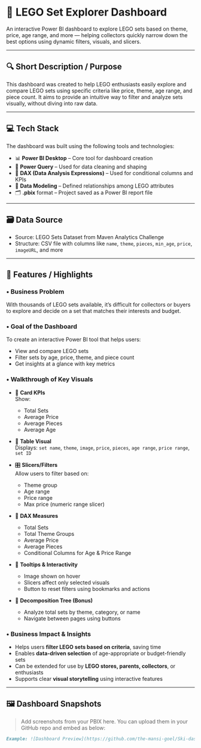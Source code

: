 # 🧱 LEGO Set Explorer Dashboard

An interactive Power BI dashboard to explore LEGO sets based on theme, price, age range, and more — helping collectors quickly narrow down the best options using dynamic filters, visuals, and slicers.

---

## 🔍 Short Description / Purpose

This dashboard was created to help LEGO enthusiasts easily explore and compare LEGO sets using specific criteria like price, theme, age range, and piece count. It aims to provide an intuitive way to filter and analyze sets visually, without diving into raw data.

---

## 💻 Tech Stack

The dashboard was built using the following tools and technologies:

- 📊 **Power BI Desktop** – Core tool for dashboard creation  
- 🧹 **Power Query** – Used for data cleaning and shaping  
- 🧠 **DAX (Data Analysis Expressions)** – Used for conditional columns and KPIs  
- 🔗 **Data Modeling** – Defined relationships among LEGO attributes  
- 🗂️ **.pbix** format – Project saved as a Power BI report file

---

## 🗃️ Data Source

- Source: LEGO Sets Dataset from Maven Analytics Challenge  
- Structure: CSV file with columns like `name`, `theme`, `pieces`, `min_age`, `price`, `imageURL`, and more

---

## 🎯 Features / Highlights

### • Business Problem

With thousands of LEGO sets available, it’s difficult for collectors or buyers to explore and decide on a set that matches their interests and budget.

### • Goal of the Dashboard

To create an interactive Power BI tool that helps users:

- View and compare LEGO sets
- Filter sets by age, price, theme, and piece count
- Get insights at a glance with key metrics

### • Walkthrough of Key Visuals

- 🔢 **Card KPIs**  
  Show:  
  - Total Sets  
  - Average Price  
  - Average Pieces  
  - Average Age  

- 🧩 **Table Visual**  
  Displays: `set name`, `theme`, `image`, `price`, `pieces`, `age range`, `price range`, `set ID`

- 🎛️ **Slicers/Filters**  
  Allow users to filter based on:  
  - Theme group  
  - Age range  
  - Price range  
  - Max price (numeric range slicer)

- 🧠 **DAX Measures**  
  - Total Sets  
  - Total Theme Groups  
  - Average Price  
  - Average Pieces  
  - Conditional Columns for Age & Price Range

- 📌 **Tooltips & Interactivity**  
  - Image shown on hover  
  - Slicers affect only selected visuals  
  - Button to reset filters using bookmarks and actions

- 🌳 **Decomposition Tree (Bonus)**  
  - Analyze total sets by theme, category, or name  
  - Navigate between pages using buttons

### • Business Impact & Insights

- Helps users **filter LEGO sets based on criteria**, saving time  
- Enables **data-driven selection** of age-appropriate or budget-friendly sets  
- Can be extended for use by **LEGO stores, parents, collectors**, or enthusiasts  
- Supports clear **visual storytelling** using interactive features

---

## 🖼️ Dashboard Snapshots

> Add screenshots from your PBIX here. You can upload them in your GitHub repo and embed as below:

```markdown
Example: ![Dashboard Preview](https://github.com/the-mansi-goel/Ski-dashboard/blob/main/Snapshot%20of%20the%20Dahbaord.png)
